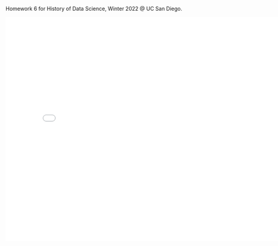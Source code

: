 Homework 6 for History of Data Science, Winter 2022 @ UC San Diego.

<iframe src='dsc90-wi22-hw06/snow-map.html' width=800 height=600 frameBorder=0></iframe>